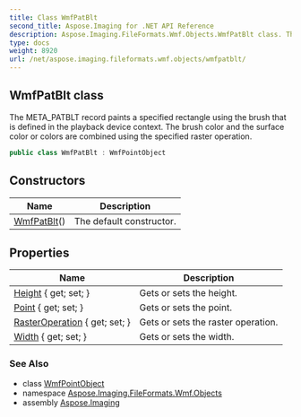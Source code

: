 ```yaml
---
title: Class WmfPatBlt
second_title: Aspose.Imaging for .NET API Reference
description: Aspose.Imaging.FileFormats.Wmf.Objects.WmfPatBlt class. The META_PATBLT record paints a specified rectangle using the brush that is defined in the playback device context. The brush color and the surface color or colors are combined using the specified raster operation
type: docs
weight: 8920
url: /net/aspose.imaging.fileformats.wmf.objects/wmfpatblt/
---
```

## WmfPatBlt class

The META_PATBLT record paints a specified rectangle using the brush that is defined in the playback device context. The brush color and the surface color or colors are combined using the specified raster operation.

```csharp
public class WmfPatBlt : WmfPointObject
```

## Constructors

| Name | Description |
| --- | --- |
| [WmfPatBlt](wmfpatblt/)() | The default constructor. |

## Properties

| Name | Description |
| --- | --- |
| [Height](../../aspose.imaging.fileformats.wmf.objects/wmfpatblt/height/) { get; set; } | Gets or sets the height. |
| [Point](../../aspose.imaging.fileformats.wmf.objects/wmfpointobject/point/) { get; set; } | Gets or sets the point. |
| [RasterOperation](../../aspose.imaging.fileformats.wmf.objects/wmfpatblt/rasteroperation/) { get; set; } | Gets or sets the raster operation. |
| [Width](../../aspose.imaging.fileformats.wmf.objects/wmfpatblt/width/) { get; set; } | Gets or sets the width. |

### See Also

* class [WmfPointObject](../wmfpointobject/)
* namespace [Aspose.Imaging.FileFormats.Wmf.Objects](../../aspose.imaging.fileformats.wmf.objects/)
* assembly [Aspose.Imaging](../../)


